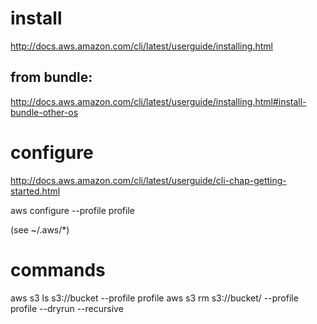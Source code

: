 # install
http://docs.aws.amazon.com/cli/latest/userguide/installing.html

## from bundle:
http://docs.aws.amazon.com/cli/latest/userguide/installing.html#install-bundle-other-os

# configure
http://docs.aws.amazon.com/cli/latest/userguide/cli-chap-getting-started.html

  aws configure --profile profile

(see ~/.aws/*)

# commands

  aws s3 ls s3://bucket --profile profile
  aws s3 rm s3://bucket/ --profile profile --dryrun --recursive
